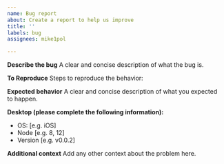 ```yaml
---
name: Bug report
about: Create a report to help us improve
title: ''
labels: bug
assignees: mike1pol

---
```


**Describe the bug**
A clear and concise description of what the bug is.

**To Reproduce**
Steps to reproduce the behavior:


**Expected behavior**
A clear and concise description of what you expected to happen.


**Desktop (please complete the following information):**
 - OS: [e.g. iOS]
 - Node [e.g. 8, 12]
 - Version [e.g. v0.0.2]

**Additional context**
Add any other context about the problem here.

